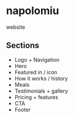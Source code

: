 # napolomiu

website

## Sections

- Logo + Navigation
- Hero
- Featured in / icon
- How it works / history
- Meals
- Testimonials + gallery
- Pricing + features
- CTA
- Footer
